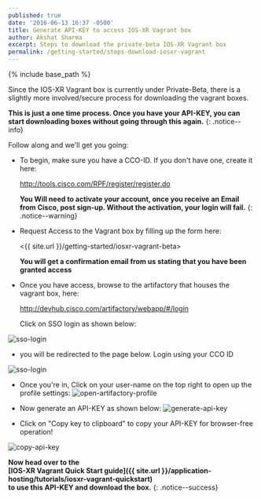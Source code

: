 ```yaml
---
published: true
date: '2016-06-13 16:37 -0500'
title: Generate API-KEY to access IOS-XR Vagrant box
author: Akshat Sharma
excerpt: Steps to download the private-beta IOS-XR Vagrant box
permalink: /getting-started/steps-download-iosxr-vagrant
---
```


{% include base_path %}

Since the IOS-XR Vagrant box is currently under Private-Beta, there is a slightly more involved/secure process for downloading the vagrant boxes.  

**This is just a one time process. Once you have your API-KEY, you can start downloading boxes without going through this again.**
{: .notice--info}


Follow along and we'll get you going:  

*  To begin, make sure you have a CCO-ID. If you don't have one, create it here:  

   <http://tools.cisco.com/RPF/register/register.do>
   
   **You Will need to activate your account, once you receive an Email from Cisco, post sign-up. Without the activation, your login will fail.**
   {: .notice--warning}
   
*  Request Access to the Vagrant box by filling up the form here:

   <{{ site.url }}/getting-started/iosxr-vagrant-beta>
   
   **You will get a confirmation email from us stating that you have been granted access**
   
*  Once you have access, browse to the artifactory that houses the vagrant box, here:

   <http://devhub.cisco.com/artifactory/webapp/#/login>

   Click on SSO login as shown below:

  ![sso-login](https://xrdocs.github.io/xrdocs-images/assets/tutorial-images/sso-login.png)



*  you will be redirected to the page below. Login using your CCO ID

  ![sso-login](https://xrdocs.github.io/xrdocs-images/assets/tutorial-images/sso-login.png)

*  Once you're in, Click on your user-name on the top right to open up the profile settings:
  ![open-artifactory-profile](https://xrdocs.github.io/xrdocs-images/assets/tutorial-images/browse-to-user-profile.png)

*  Now generate an API-KEY as shown below:
  ![generate-api-key](https://xrdocs.github.io/xrdocs-images/assets/tutorial-images/generate-key.png)

*  Click on  "Copy key to clipboard" to copy your API-KEY for browser-free operation!
  
  ![copy-api-key](https://xrdocs.github.io/xrdocs-images/assets/tutorial-images/copy-api-key.png)

**Now head over to the   
[IOS-XR Vagrant Quick Start guide]({{ site.url }}/application-hosting/tutorials/iosxr-vagrant-quickstart)   
to use this API-KEY and download the box.**
{: .notice--success}



